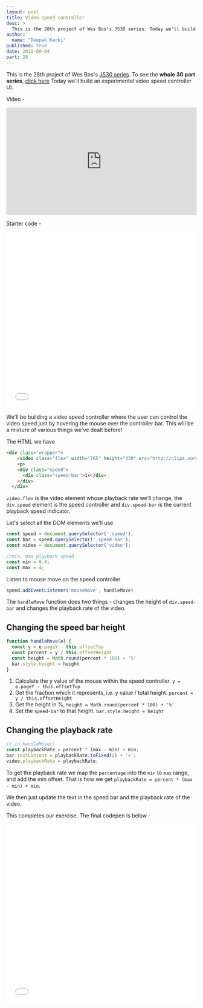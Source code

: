 ```yaml
---
layout: post
title: Video speed controller
desc: >
  This is the 28th project of Wes Bos's JS30 series. Today we'll build an experimental video speed controller UI.
author:
  name: "Deepak Karki"
published: true
date: 2018-09-04
part: 28
---
```



This is the 28th project of Wes Bos's [JS30 series](https://javascript30.com/friend/DISCOVERDEV). To see the **whole 30 part series**, [click here](../)
Today we'll build an experimental video speed controller UI.

Video -

<style>.embed-container { position: relative; padding-bottom: 56.25%; height: 0; overflow: hidden; max-width: 100%; } .embed-container iframe, .embed-container object, .embed-container embed { position: absolute; top: 0; left: 0; width: 100%; height: 100%; }</style><div class='embed-container'><iframe src='https://www.youtube.com/embed/8gYN_EDMg_M' frameborder='0' allowfullscreen></iframe></div>

Starter code -

<iframe height='465' scrolling='no' title='Js30-28-speedController-a' src='//codepen.io/deepakkarki/embed/zaMoPN/?height=265&theme-id=dark&default-tab=html,result&embed-version=2' frameborder='no' allowtransparency='true' allowfullscreen='true' style='width: 100%;'>See the Pen <a href='https://codepen.io/deepakkarki/pen/zaMoPN/'>Js30-28-speedController-a</a> by Deepak Karki (<a href='https://codepen.io/deepakkarki'>@deepakkarki</a>) on <a href='https://codepen.io'>CodePen</a>.
</iframe>


We'll be building a video speed controller where the user can control the video speed just by hovering the mouse over the controller bar. This will be a mixture of various things we've dealt before!

The HTML we have 

```html
<div class="wrapper">
    <video class="flex" width="765" height="430" src="http://clips.vorwaerts-gmbh.de/VfE_html5.mp4" loop controls></video>
    <p>
    <div class="speed">
      <div class="speed-bar">1×</div>
    </div>
  </div>
```

`video.flex` is the video element whose playback rate we'll change, the `div.speed` element is the speed controller and `div.speed-bar` is the current playback speed indicator.

Let's select all the DOM elements we'll use 

```js
const speed = document.querySelector('.speed');
const bar = speed.querySelector('.speed-bar');
const video = document.querySelector('video');

//min, max playback speed
const min = 0.4;
const max = 4;
```

Listen to mouse move on the speed controller

```js
speed.addEventListener('mousemove', handleMove)
```

The `handleMove` function does two things - changes the height of `div.speed-bar` and changes the playback rate of the video.


## Changing the speed bar height

```js
function handleMove(e) {
  const y = e.pageY - this.offsetTop
  const percent = y / this.offsetHeight
  const height = Math.round(percent * 100) + '%'
  bar.style.height = height
}
```

1. Calculate the y value of the mouse within the speed controller. `y = e.pageY - this.offsetTop`
2. Get the fraction which it represents, i.e. y value / total height. `percent = y / this.offsetHeight`
3. Get the height in %, `height = Math.round(percent * 100) + '%'`
4. Set the `speed-bar` to that height. `bar.style.height = height`


## Changing the playback rate

```js
// in handleMove()
const playbackRate = percent * (max - min) + min;
bar.textContent = playbackRate.toFixed(2) + '×';
video.playbackRate = playbackRate;
```

To get the playback rate we map the `percentage` into the `min` to `max` range, and add the min offset. That is how we get `playbackRate = percent * (max - min) + min`.

We then just update the text in the speed bar and the playback rate of the video.


This completes our exercise. The final codepen is below -

<iframe height='472' scrolling='no' title='Js30-28-speedController-b' src='//codepen.io/deepakkarki/embed/RJqojB/?height=372&theme-id=dark&default-tab=js,result&embed-version=2' frameborder='no' allowtransparency='true' allowfullscreen='true' style='width: 100%;'>See the Pen <a href='https://codepen.io/deepakkarki/pen/RJqojB/'>Js30-28-speedController-b</a> by Deepak Karki (<a href='https://codepen.io/deepakkarki'>@deepakkarki</a>) on <a href='https://codepen.io'>CodePen</a>.
</iframe>